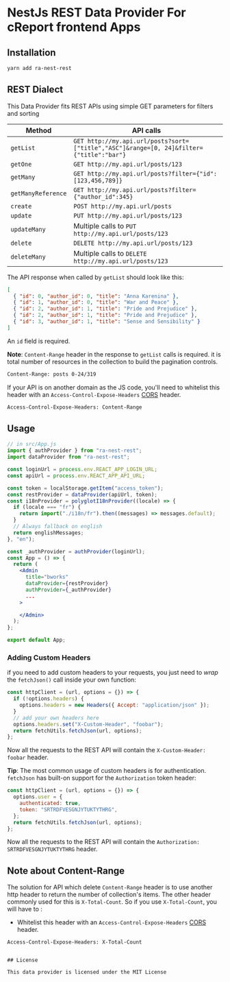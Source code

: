 # NestJs REST Data Provider For cReport frontend Apps

## Installation

```sh
yarn add ra-nest-rest
```

## REST Dialect

This Data Provider fits REST APIs using simple GET parameters for filters and sorting

| Method             | API calls                                                                               |
| ------------------ | --------------------------------------------------------------------------------------- |
| `getList`          | `GET http://my.api.url/posts?sort=["title","ASC"]&range=[0, 24]&filter={"title":"bar"}` |
| `getOne`           | `GET http://my.api.url/posts/123`                                                       |
| `getMany`          | `GET http://my.api.url/posts?filter={"id":[123,456,789]}`                               |
| `getManyReference` | `GET http://my.api.url/posts?filter={"author_id":345}`                                  |
| `create`           | `POST http://my.api.url/posts`                                                          |
| `update`           | `PUT http://my.api.url/posts/123`                                                       |
| `updateMany`       | Multiple calls to `PUT http://my.api.url/posts/123`                                     |
| `delete`           | `DELETE http://my.api.url/posts/123`                                                    |
| `deleteMany`       | Multiple calls to `DELETE http://my.api.url/posts/123`                                  |

The API response when called by `getList` should look like this:

```json
[
  { "id": 0, "author_id": 0, "title": "Anna Karenina" },
  { "id": 1, "author_id": 0, "title": "War and Peace" },
  { "id": 2, "author_id": 1, "title": "Pride and Prejudice" },
  { "id": 2, "author_id": 1, "title": "Pride and Prejudice" },
  { "id": 3, "author_id": 1, "title": "Sense and Sensibility" }
]
```

An `id` field is required.

**Note**: `Content-Range` header in the response to `getList` calls is required. it is total number of resources in the collection to build the pagination controls.

```txt
Content-Range: posts 0-24/319
```

If your API is on another domain as the JS code, you'll need to whitelist this header with an `Access-Control-Expose-Headers` [CORS](https://developer.mozilla.org/en-US/docs/Web/HTTP/Access_control_CORS) header.

```txt
Access-Control-Expose-Headers: Content-Range
```

## Usage

```jsx
// in src/App.js
import { authProvider } from "ra-nest-rest";
import dataProvider from "ra-nest-rest";

const loginUrl = process.env.REACT_APP_LOGIN_URL;
const apiUrl = process.env.REACT_APP_API_URL;

const token = localStorage.getItem("access_token");
const restProvider = dataProvider(apiUrl, token);
const i18nProvider = polyglotI18nProvider((locale) => {
  if (locale === "fr") {
    return import("./i18n/fr").then((messages) => messages.default);
  }
  // Always fallback on english
  return englishMessages;
}, "en");

const _authProvider = authProvider(loginUrl);
const App = () => {
  return (
    <Admin
      title="bworks"
      dataProvider={restProvider}
      authProvider={_authProvider}
      ...
    >

    </Admin>
  );
};

export default App;

```

### Adding Custom Headers

if you need to add custom headers to your requests, you just need to _wrap_ the `fetchJson()` call inside your own function:

```jsx
const httpClient = (url, options = {}) => {
  if (!options.headers) {
    options.headers = new Headers({ Accept: "application/json" });
  }
  // add your own headers here
  options.headers.set("X-Custom-Header", "foobar");
  return fetchUtils.fetchJson(url, options);
};
```

Now all the requests to the REST API will contain the `X-Custom-Header: foobar` header.

**Tip**: The most common usage of custom headers is for authentication. `fetchJson` has built-on support for the `Authorization` token header:

```js
const httpClient = (url, options = {}) => {
  options.user = {
    authenticated: true,
    token: "SRTRDFVESGNJYTUKTYTHRG",
  };
  return fetchUtils.fetchJson(url, options);
};
```

Now all the requests to the REST API will contain the `Authorization: SRTRDFVESGNJYTUKTYTHRG` header.

## Note about Content-Range

The solution for API which delete `Content-Range` header is to use another http header to return the number of collection's items. The other header commonly used for this is `X-Total-Count`. So if you use `X-Total-Count`, you will have to :

- Whitelist this header with an `Access-Control-Expose-Headers` [CORS](https://developer.mozilla.org/en-US/docs/Web/HTTP/Access_control_CORS) header.

```
Access-Control-Expose-Headers: X-Total-Count
```

```

## License

This data provider is licensed under the MIT License
```
